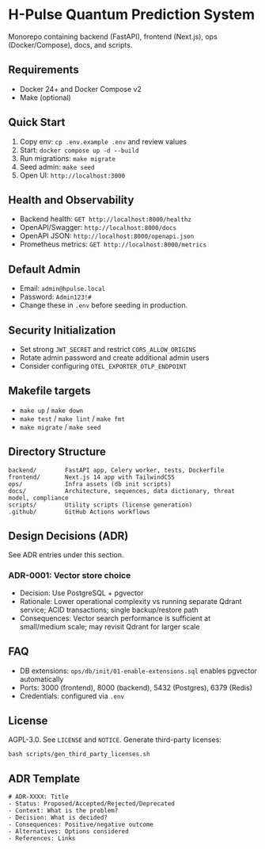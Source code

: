 # H-Pulse Quantum Prediction System

Monorepo containing backend (FastAPI), frontend (Next.js), ops (Docker/Compose), docs, and scripts.

## Requirements
- Docker 24+ and Docker Compose v2
- Make (optional)

## Quick Start
1. Copy env: `cp .env.example .env` and review values
2. Start: `docker compose up -d --build`
3. Run migrations: `make migrate`
4. Seed admin: `make seed`
5. Open UI: `http://localhost:3000`

## Health and Observability
- Backend health: `GET http://localhost:8000/healthz`
- OpenAPI/Swagger: `http://localhost:8000/docs`
- OpenAPI JSON: `http://localhost:8000/openapi.json`
- Prometheus metrics: `GET http://localhost:8000/metrics`

## Default Admin
- Email: `admin@hpulse.local`
- Password: `Admin123!#`
- Change these in `.env` before seeding in production.

## Security Initialization
- Set strong `JWT_SECRET` and restrict `CORS_ALLOW_ORIGINS`
- Rotate admin password and create additional admin users
- Consider configuring `OTEL_EXPORTER_OTLP_ENDPOINT`

## Makefile targets
- `make up` / `make down`
- `make test` / `make lint` / `make fmt`
- `make migrate` / `make seed`

## Directory Structure
```
backend/        FastAPI app, Celery worker, tests, Dockerfile
frontend/       Next.js 14 app with TailwindCSS
ops/            Infra assets (db init scripts)
docs/           Architecture, sequences, data dictionary, threat model, compliance
scripts/        Utility scripts (license generation)
.github/        GitHub Actions workflows
```

## Design Decisions (ADR)
See ADR entries under this section.

### ADR-0001: Vector store choice
- Decision: Use PostgreSQL + pgvector
- Rationale: Lower operational complexity vs running separate Qdrant service; ACID transactions; single backup/restore path
- Consequences: Vector search performance is sufficient at small/medium scale; may revisit Qdrant for larger scale

## FAQ
- DB extensions: `ops/db/init/01-enable-extensions.sql` enables pgvector automatically
- Ports: 3000 (frontend), 8000 (backend), 5432 (Postgres), 6379 (Redis)
- Credentials: configured via `.env`

## License
AGPL-3.0. See `LICENSE` and `NOTICE`. Generate third-party licenses:
```
bash scripts/gen_third_party_licenses.sh
```

## ADR Template
```
# ADR-XXXX: Title
- Status: Proposed/Accepted/Rejected/Deprecated
- Context: What is the problem?
- Decision: What is decided?
- Consequences: Positive/negative outcome
- Alternatives: Options considered
- References: Links
```